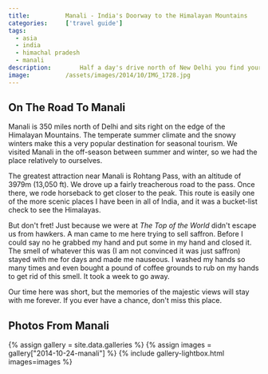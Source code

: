 ```yaml
---
title:			Manali - India's Doorway to the Himalayan Mountains
categories:		['travel guide']
tags:
  - asia
  - india
  - himachal pradesh
  - manali
description:		Half a day's drive north of New Delhi you find yourself scaling the foothills of the Himalayan Mountains. Once you reach Manali, you know you're there.
image:			/assets/images/2014/10/IMG_1728.jpg
---
```


## On The Road To Manali

Manali is 350 miles north of Delhi and sits right on the edge of the Himalayan Mountains. The temperate summer climate and the snowy winters make this a very popular destination for seasonal tourism. We visited Manali in the off-season between summer and winter, so we had the place relatively to ourselves.

The greatest attraction near Manali is Rohtang Pass, with an altitude of 3979m (13,050 ft). We drove up a fairly treacherous road to the pass. Once there, we rode horseback to get closer to the peak. This route is easily one of the more scenic places I have been in all of India, and it was a bucket-list check to see the Himalayas.

But don't fret! Just because we were at _The Top of the World_ didn't escape us from hawkers. A man came to me here trying to sell saffron. Before I could say no he grabbed my hand and put some in my hand and closed it. The smell of whatever this was (I am not convinced it was just saffron) stayed with me for days and made me nauseous. I washed my hands so many times and even bought a pound of coffee grounds to rub on my hands to get rid of this smell. It took a week to go away.

Our time here was short, but the memories of the majestic views will stay with me forever. If you ever have a chance, don't miss this place.

## Photos From Manali

{% assign gallery = site.data.galleries %}
{% assign images = gallery["2014-10-24-manali"] %}
{% include gallery-lightbox.html images=images %}
